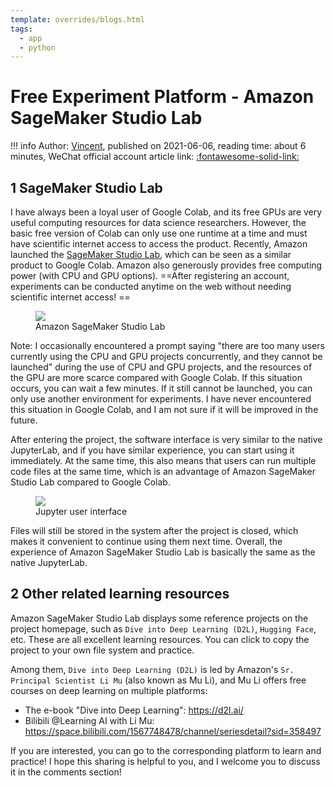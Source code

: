 ```yaml
---
template: overrides/blogs.html
tags:
  - app
  - python
---
```


# Free Experiment Platform - Amazon SageMaker Studio Lab

!!! info
    Author: [Vincent](https://github.com/Realvincentyuan), published on 2021-06-06, reading time: about 6 minutes, WeChat official account article link: [:fontawesome-solid-link:]()

## 1 SageMaker Studio Lab

I have always been a loyal user of Google Colab, and its free GPUs are very useful computing resources for data science researchers. However, the basic free version of Colab can only use one runtime at a time and must have scientific internet access to access the product. Recently, Amazon launched the [SageMaker Studio Lab](https://studiolab.sagemaker.aws/ "Amazon SageMaker Studio Lab"), which can be seen as a similar product to Google Colab. Amazon also generously provides free computing power (with CPU and GPU options). ==After registering an account, experiments can be conducted anytime on the web without needing scientific internet access! ==

<figure>
  <img src="https://cdn.jsdelivr.net/gh/BulletTech2021/Pics/img/1_V/SageMaker_studio_lab.jpg"  />
  <figcaption>Amazon SageMaker Studio Lab</figcaption>
</figure>

Note: I occasionally encountered a prompt saying "there are too many users currently using the CPU and GPU projects concurrently, and they cannot be launched" during the use of CPU and GPU projects, and the resources of the GPU are more scarce compared with Google Colab. If this situation occurs, you can wait a few minutes. If it still cannot be launched, you can only use another environment for experiments. I have never encountered this situation in Google Colab, and I am not sure if it will be improved in the future.

After entering the project, the software interface is very similar to the native JupyterLab, and if you have similar experience, you can start using it immediately. At the same time, this also means that users can run multiple code files at the same time, which is an advantage of Amazon SageMaker Studio Lab compared to Google Colab.

<figure>
  <img src="https://cdn.jsdelivr.net/gh/BulletTech2021/Pics/img/1_V/Jupyter.png"  />
  <figcaption>Jupyter user interface</figcaption>
</figure>

Files will still be stored in the system after the project is closed, which makes it convenient to continue using them next time. Overall, the experience of Amazon SageMaker Studio Lab is basically the same as the native JupyterLab.

## 2 Other related learning resources

Amazon SageMaker Studio Lab displays some reference projects on the project homepage, such as `Dive into Deep Learning (D2L)`, `Hugging Face`, etc. These are all excellent learning resources. You can click to copy the project to your own file system and practice.

Among them, `Dive into Deep Learning (D2L)` is led by Amazon's `Sr. Principal Scientist Li Mu` (also known as Mu Li), and Mu Li offers free courses on deep learning on multiple platforms:

- The e-book "Dive into Deep Learning": https://d2l.ai/
- Bilibili @Learning AI with Li Mu: https://space.bilibili.com/1567748478/channel/seriesdetail?sid=358497

If you are interested, you can go to the corresponding platform to learn and practice! I hope this sharing is helpful to you, and I welcome you to discuss it in the comments section!

